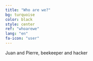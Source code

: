 ```yaml
---
title: "Who are we?"
bg: turquoise
color: black
style: center
ref: "whoarewe"
lang: "en"
fa-icon: "user"
---
```

Juan and Pierre, beekeeper and hacker
